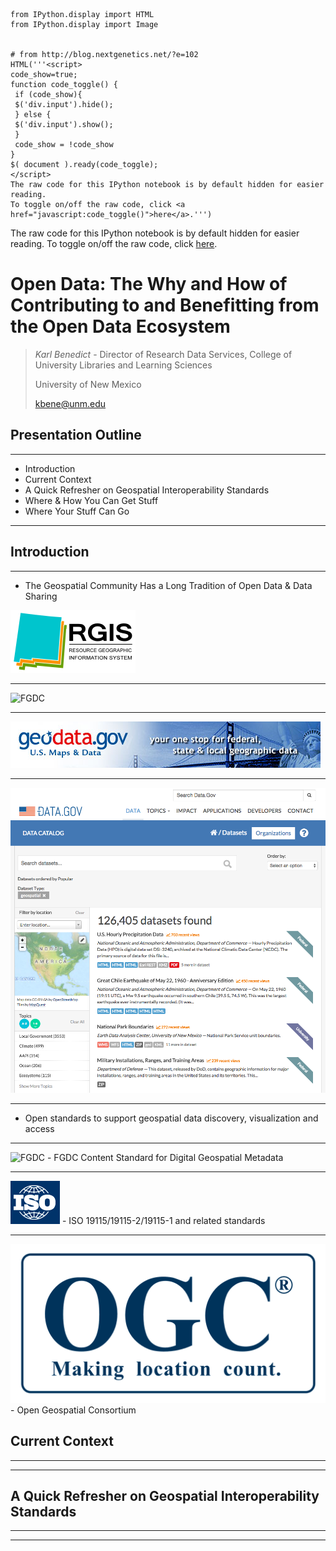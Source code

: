 

    from IPython.display import HTML
    from IPython.display import Image


    # from http://blog.nextgenetics.net/?e=102
    HTML('''<script>
    code_show=true; 
    function code_toggle() {
     if (code_show){
     $('div.input').hide();
     } else {
     $('div.input').show();
     }
     code_show = !code_show
    } 
    $( document ).ready(code_toggle);
    </script>
    The raw code for this IPython notebook is by default hidden for easier reading.
    To toggle on/off the raw code, click <a href="javascript:code_toggle()">here</a>.''')





<script>
code_show=true; 
function code_toggle() {
 if (code_show){
 $('div.input').hide();
 } else {
 $('div.input').show();
 }
 code_show = !code_show
} 
$( document ).ready(code_toggle);
</script>
The raw code for this IPython notebook is by default hidden for easier reading.
To toggle on/off the raw code, click <a href="javascript:code_toggle()">here</a>.



# Open Data: The Why and How of Contributing to and Benefitting from the Open Data Ecosystem

> *Karl Benedict* - Director of Research Data Services, College of University Libraries and Learning Sciences
>
> University of New Mexico
>
> kbene@unm.edu

## Presentation Outline

***

* Introduction
* Current Context
* A Quick Refresher on Geospatial Interoperability Standards
* Where & How You Can Get Stuff
* Where Your Stuff Can Go

***

## Introduction

***

* The Geospatial Community Has a Long Tradition of Open Data & Data Sharing

![NM RGIS Logo](images/NMRGIS_Logo.png)

***

![FGDC](images/The_Federal_Geographic_Data_Committee_—_Federal_Geographic_Data_Committee.png)

***

![Geospatial OneStop](images/geodata_gov.png)

***

![Catalog.data.gov](images/Search_for_a_Dataset_-_Data_gov.png)

***

* Open standards to support geospatial data discovery, visualization and access

***

![FGDC](images/The_Federal_Geographic_Data_Committee_—_Federal_Geographic_Data_Committee.png) - FGDC Content Standard for Digital Geospatial Metadata

***

![ISO](images/ISO_-_International_Organization_for_Standardization.png) - ISO 19115/19115-2/19115-1 and related standards

***

![OGC](images/OGC_Logo_2D_Blue_x_0_0.png) - Open Geospatial Consortium


## Current Context

***

***

## A Quick Refresher on Geospatial Interoperability Standards

***

***


    
